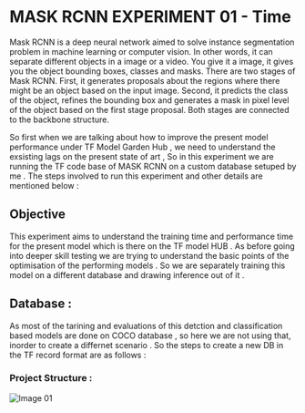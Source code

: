 # MASK RCNN EXPERIMENT 01 - Time 

Mask RCNN is a deep neural network aimed to solve instance segmentation problem in machine learning or computer vision. In other words, it can separate different objects in a image or a video. You give it a image, it gives you the object bounding boxes, classes and masks.
There are two stages of Mask RCNN. First, it generates proposals about the regions where there might be an object based on the input image. Second, it predicts the class of the object, refines the bounding box and generates a mask in pixel level of the object based on the first stage proposal. Both stages are connected to the backbone structure. 

So first when we are talking about how to improve the present model performance under TF Model Garden Hub , we need to understand the exsisting lags on the present state of art , So in this experiment we are running the TF code base of MASK RCNN on a custom database setuped by me . The steps involved to run this experiment and other details are mentioned below : 

## Objective 

This experiment aims to understand the training time and performance time for the present model which is there on the TF model HUB . As before going into deeper skill testing we are trying to understand the basic points of the optimisation of the performing models . So we are separately training this model on a different database and drawing inference out of it .

## Database : 

As most of the tarining and evaluations of this detction and classification based models are done on COCO database , so here we are not using that, inorder to create a differnet scenario . So the steps to create a new DB in the TF record format are as follows :
 
 ### Project Structure : 

![Image 01](https://user-images.githubusercontent.com/60361231/122776227-8a44f800-d2c8-11eb-8cf2-6663987d986f.png)


